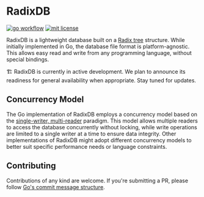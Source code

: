 # RadixDB

[![go workflow](https://github.com/chronohq/radixdb/actions/workflows/go.yml/badge.svg)](https://github.com/chronohq/radixdb/actions/workflows/go.yml)
[![mit license](https://img.shields.io/badge/license-MIT-green)](/LICENSE)

RadixDB is a lightweight database built on a [Radix tree](https://en.wikipedia.org/wiki/Radix_tree) structure.
While initially implemented in Go, the database file format is platform-agnostic.
This allows easy read and write from any programming language, without special bindings.

🏗️ RadixDB is currently in active development. We plan to announce its readiness for
general availability when appropriate. Stay tuned for updates.

## Concurrency Model

The Go implementation of RadixDB employs a concurrency model based on the
[single-writer, multi-reader](https://en.wikipedia.org/wiki/Readers%E2%80%93writer_lock)
paradigm. This model allows multiple readers to access the database concurrently without
locking, while write operations are limited to a single writer at a time to ensure
data integrity. Other implementations of RadixDB might adopt different concurrency
models to better suit specific performance needs or language constraints.

## Contributing

Contributions of any kind are welcome.
If you're submitting a PR, please follow [Go's commit message structure](https://go.dev/wiki/CommitMessage).